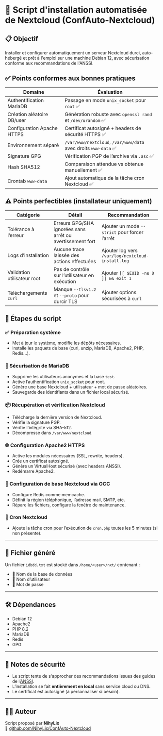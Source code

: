 # 🚀 Script d'installation automatisée de Nextcloud (ConfAuto-Nextcloud)

## 📋 Objectif
Installer et configurer automatiquement un serveur Nextcloud durci, auto-hébergé et prêt à l'emploi sur une machine Debian 12, avec sécurisation conforme aux recommandations de l'ANSSI.


## ✅ Points conformes aux bonnes pratiques

| Domaine                       | Évaluation                                                                            |
|------------------------------|---------------------------------------------------------------------------------------|
| Authentification MariaDB     | Passage en mode `unix_socket` pour `root` ✅                                          |
| Création aléatoire DB/user   | Génération robuste avec `openssl rand` et `/dev/urandom` ✅                           |
| Configuration Apache HTTPS   | Certificat autosigné + headers de sécurité HTTPS ✅                                   |
| Environnement séparé         | `/var/www/nextcloud`, `/var/www/data` avec droits `www-data` ✅                        |
| Signature GPG                | Vérification PGP de l’archive via `.asc` ✅                                           |
| Hash SHA512                  | Comparaison attendue vs obtenue manuellement ✅                                       |
| Crontab `www-data`           | Ajout automatique de la tâche cron Nextcloud ✅                                       |

## ⚠️ Points perfectibles (installateur uniquement)

| Catégorie                    | Détail                                                                       | Recommandation                                      |
|-----------------------------|------------------------------------------------------------------------------|-----------------------------------------------------|
| Tolérance à l’erreur        | Erreurs GPG/SHA ignorées sans arrêt ou avertissement fort                   | Ajouter un mode `--strict` pour forcer l’arrêt      |
| Logs d’installation         | Aucune trace laissée des actions effectuées                                 | Ajouter log vers `/var/log/nextcloud-install.log`   |
| Validation utilisateur root | Pas de contrôle sur l’utilisateur en exécution                              | Ajouter `[[ $EUID -ne 0 ]] && exit 1`               |
| Téléchargements `curl`      | Manque `--tlsv1.2` et `--proto` pour durcir TLS                              | Ajouter options sécurisées à `curl`                 |


## 🧩 Étapes du script

### ✅ Préparation système
- Met à jour le système, modifie les dépôts nécessaires.
- Installe les paquets de base (curl, unzip, MariaDB, Apache2, PHP, Redis...).

### 🔐 Sécurisation de MariaDB
- Supprime les utilisateurs anonymes et la base `test`.
- Active l’authentification `unix_socket` pour root.
- Génère une base Nextcloud + utilisateur + mot de passe aléatoires.
- Sauvegarde des identifiants dans un fichier local sécurisé.

### 📦 Récupération et vérification Nextcloud
- Télécharge la dernière version de Nextcloud.
- Vérifie la signature PGP.
- Vérifie l'intégrité via SHA-512.
- Décompresse dans `/var/www/nextcloud`.

### 🌐 Configuration Apache2 HTTPS
- Active les modules nécessaires (SSL, rewrite, headers).
- Crée un certificat autosigné.
- Génère un VirtualHost sécurisé (avec headers ANSSI).
- Redémarre Apache2.

### 🧠 Configuration de base Nextcloud via OCC
- Configure Redis comme memcache.
- Définit la région téléphonique, l’adresse mail, SMTP, etc.
- Répare les fichiers, configure la fenêtre de maintenance.

### 🔁 Cron Nextcloud
- Ajoute la tâche cron pour l’exécution de `cron.php` toutes les 5 minutes (si non présente).

---

## 📁 Fichier généré
Un fichier `idbdd.txt` est stocké dans `/home/<user>/nxt/` contenant :

- 📂 Nom de la base de données
- 👤 Nom d’utilisateur
- 🔐 Mot de passe

---

## 🛠️ Dépendances
- Debian 12
- Apache2
- PHP 8.2
- MariaDB
- Redis
- GPG


---

## 📌 Notes de sécurité
- Le script tente de s'approcher des recommandations issues des guides de l’[ANSSI](https://www.ssi.gouv.fr).
- L’installation se fait **entièrement en local** sans service cloud ou DNS.
- Le certificat est autosigné (à personnaliser si besoin).

---

## 🧑‍💻 Auteur
Script proposé par **NihyLix**  
🔗 [github.com/NihyLix/ConfAuto-Nextcloud](https://github.com/NihyLix/ConfAuto-Nextcloud)

